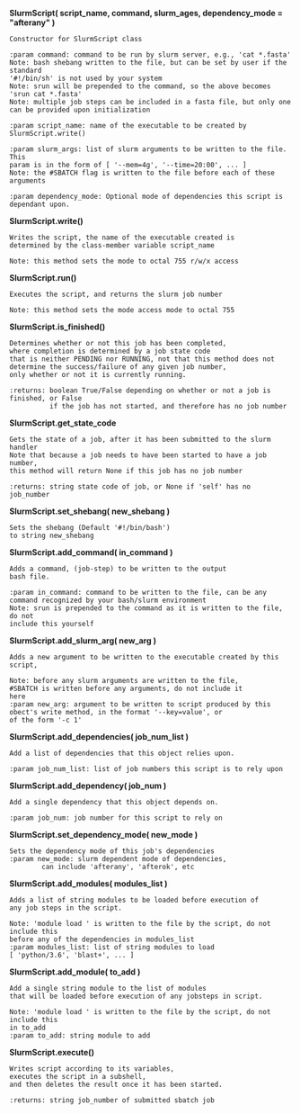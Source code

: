 **SlurmScript( script_name, command, slurm_ages, dependency_mode = "afterany" )**
```
Constructor for SlurmScript class

:param command: command to be run by slurm server, e.g., 'cat *.fasta'
Note: bash shebang written to the file, but can be set by user if the standard
'#!/bin/sh' is not used by your system
Note: srun will be prepended to the command, so the above becomes 'srun cat *.fasta'
Note: multiple job steps can be included in a fasta file, but only one can be provided upon initialization

:param script_name: name of the executable to be created by SlurmScript.write()

:param slurm_args: list of slurm arguments to be written to the file. This
param is in the form of [ '--mem=4g', '--time=20:00', ... ]
Note: the #SBATCH flag is written to the file before each of these arguments

:param dependency_mode: Optional mode of dependencies this script is dependant upon.
```
**SlurmScript.write()**
```
Writes the script, the name of the executable created is 
determined by the class-member variable script_name

Note: this method sets the mode to octal 755 r/w/x access
```
**SlurmScript.run()**
```
Executes the script, and returns the slurm job number

Note: this method sets the mode access mode to octal 755 
```
**SlurmScript.is_finished()**
```
Determines whether or not this job has been completed,
where completion is determined by a job state code 
that is neither PENDING nor RUNNING, not that this method does not
determine the success/failure of any given job number, 
only whether or not it is currently running.

:returns: boolean True/False depending on whether or not a job is finished, or False
          if the job has not started, and therefore has no job number

```
**SlurmScript.get_state_code**
```
Gets the state of a job, after it has been submitted to the slurm handler
Note that because a job needs to have been started to have a job number,
this method will return None if this job has no job number
            
:returns: string state code of job, or None if 'self' has no job_number
```
**SlurmScript.set_shebang( new_shebang )**
```
Sets the shebang (Default '#!/bin/bash')
to string new_shebang
```
**SlurmScript.add_command( in_command )**

```
Adds a command, (job-step) to be written to the output
bash file.

:param in_command: command to be written to the file, can be any
command recognized by your bash/slurm environment
Note: srun is prepended to the command as it is written to the file, do not
include this yourself
```
**SlurmScript.add_slurm_arg( new_arg )**
```
Adds a new argument to be written to the executable created by this script,

Note: before any slurm arguments are written to the file,
#SBATCH is written before any arguments, do not include it
here
:param new_arg: argument to be written to script produced by this
obect's write method, in the format '--key=value', or 
of the form '-c 1'
```
**SlurmScript.add_dependencies( job_num_list )**
```     
Add a list of dependencies that this object relies upon.

:param job_num_list: list of job numbers this script is to rely upon
```
**SlurmScript.add_dependency( job_num )**
```     
Add a single dependency that this object depends on.

:param job_num: job number for this script to rely on
```
**SlurmScript.set_dependency_mode( new_mode )**
```     
Sets the dependency mode of this job's dependencies
:param new_mode: slurm dependent mode of dependencies,
		can include 'afterany', 'afterok', etc
```
**SlurmScript.add_modules( modules_list )**
``` 
Adds a list of string modules to be loaded before execution of
any job steps in the script. 

Note: 'module load ' is written to the file by the script, do not include this
before any of the dependencies in modules_list
:param modules_list: list of string modules to load
[ 'python/3.6', 'blast+', ... ]
```
**SlurmScript.add_module( to_add )**
```     
Add a single string module to the list of modules 
that will be loaded before execution of any jobsteps in script.

Note: 'module load ' is written to the file by the script, do not include this
in to_add 
:param to_add: string module to add
```
**SlurmScript.execute()**
``` 
Writes script according to its variables, 
executes the script in a subshell,
and then deletes the result once it has been started.

:returns: string job_number of submitted sbatch job
```

